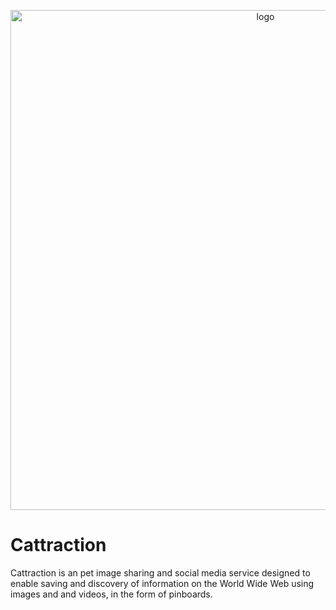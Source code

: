 <p align="center"><img width="800" alt="logo" src="https://user-images.githubusercontent.com/38336855/97132695-14c75e80-171e-11eb-997b-44e4ad28e193.png"></p>

# Cattraction

Cattraction is an pet image sharing and social media service designed to enable saving and discovery of information on the World Wide Web
using images and and videos, in the form of pinboards.
